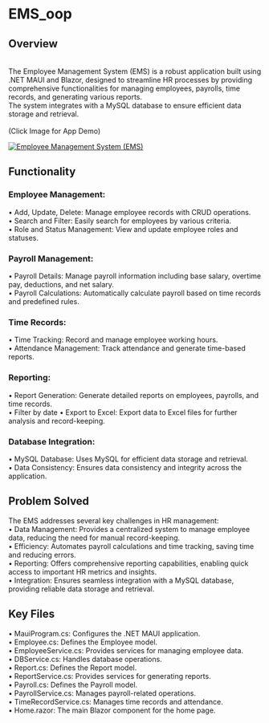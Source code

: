 # EMS_oop

## Overview
<br>
The Employee Management System (EMS) is a robust application built using .NET MAUI and Blazor, designed to streamline HR processes by providing 
comprehensive functionalities for managing employees, payrolls, time records, and generating various reports. <br>
The system integrates with a MySQL database to ensure efficient data storage and retrieval.
<br>
<br>
(Click Image for App Demo)
<br>

[![Employee Management System (EMS)](https://iili.io/2xFw8c7.th.png)](https://youtu.be/wPv-K9ioARo)




## Functionality

### Employee Management:
•	Add, Update, Delete: Manage employee records with CRUD operations. <br>
•	Search and Filter: Easily search for employees by various criteria. <br>
•	Role and Status Management: View and update employee roles and statuses.<br>

### Payroll Management:
•	Payroll Details: Manage payroll information including base salary, overtime pay, deductions, and net salary. <br>
•	Payroll Calculations: Automatically calculate payroll based on time records and predefined rules.<br>

### Time Records:
•	Time Tracking: Record and manage employee working hours.<br>
•	Attendance Management: Track attendance and generate time-based reports.<br>

### Reporting:
•	Report Generation: Generate detailed reports on employees, payrolls, and time records.<br>
•	Filter by date 
•	Export to Excel: Export data to Excel files for further analysis and record-keeping.<br>

### Database Integration:
•	MySQL Database: Uses MySQL for efficient data storage and retrieval.<br>
•	Data Consistency: Ensures data consistency and integrity across the application.<br>


## Problem Solved

The EMS addresses several key challenges in HR management:<br>
•	Data Management: Provides a centralized system to manage employee data, reducing the need for manual record-keeping.<br>
•	Efficiency: Automates payroll calculations and time tracking, saving time and reducing errors.<br>
•	Reporting: Offers comprehensive reporting capabilities, enabling quick access to important HR metrics and insights.<br>
•	Integration: Ensures seamless integration with a MySQL database, providing reliable data storage and retrieval.<br>

## Key Files
•	MauiProgram.cs: Configures the .NET MAUI application.<br>
•	Employee.cs: Defines the Employee model.<br>
•	EmployeeService.cs: Provides services for managing employee data. <br>
•	DBService.cs: Handles database operations. <br>
•	Report.cs: Defines the Report model. <br>
•	ReportService.cs: Provides services for generating reports. <br>
•	Payroll.cs: Defines the Payroll model. <br>
•	PayrollService.cs: Manages payroll-related operations. <br>
•	TimeRecordService.cs: Manages time records and attendance. <br>
•	Home.razor: The main Blazor component for the home page.

